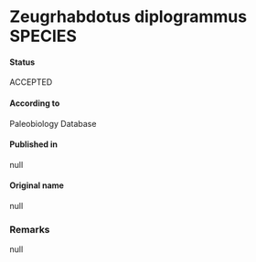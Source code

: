 Zeugrhabdotus diplogrammus SPECIES
=======

#### Status
ACCEPTED

#### According to
Paleobiology Database

#### Published in
null

#### Original name
null

### Remarks
null